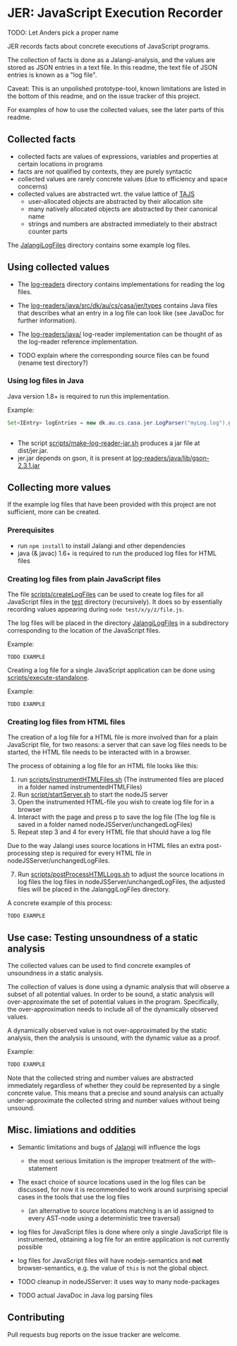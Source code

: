 # JER: JavaScript Execution Recorder

TODO: Let Anders pick a proper name

JER records facts about concrete executions of JavaScript programs.

The collection of facts is done as a Jalangi-analysis, and the values are stored as JSON entries in a text file.
In this readme, the text file of JSON entries is known as a "log file".
 
Caveat: This is an unpolished prototype-tool, known limitations are listed in the bottom of this readme, and on the issue tracker of this project.   
 
For examples of how to use the collected values, see the later parts of this readme. 

## Collected facts 

- collected facts are values of expressions, variables and properties at certain locations in programs
- facts are *not* qualified by contexts, they are purely syntactic
- collected values are rarely concrete values (due to efficiency and space concerns)
- collected values are abstracted wrt. the value lattice of [TAJS](https://github.com/cs-au-dk/TAJS)
  - user-allocated objects are abstracted by their allocation site
  - many natively allocated objects are abstracted by their canonical name
  - strings and numbers are abstracted immediately to their abstract counter parts
    
The [JalangiLogFiles](JalangiLogFiles) directory contains some example log files.

## Using collected values 
 
- The [log-readers](log-readers) directory contains implementations for reading the log files.
- The [log-readers/java/src/dk/au/cs/casa/jer/types](log-readers/java/src/dk/au/cs/casa/jer/types) contains Java files that describes what an entry in a log file can look like (see JavaDoc for further information).
- The [log-readers/java/](log-readers/java/) log-reader implementation can be thought of as the log-reader reference implementation.

- TODO explain where the corresponding source files can be found (rename test directory?)

### Using log files in Java
 
Java version 1.8+ is required to run this implementation.
 
Example: 
```java
Set<IEntry> logEntries = new dk.au.cs.casa.jer.LogParser("myLog.log").getEntries();
  
```

- The script [scripts/make-log-reader-jar.sh](scripts/make-log-reader-jar.sh) produces a jar file at dist/jer.jar.
- jer.jar depends on gson, it is present at [log-readers/java/lib/gson-2.3.1.jar](log-readers/java/lib/gson-2.3.1.jar)


## Collecting more values

If the example log files that have been provided with this project are not sufficient, more can be created.

### Prerequisites

- run `npm install` to install Jalangi and other dependencies
- java (& javac) 1.6+ is required to run the produced log files for HTML files

### Creating log files from plain JavaScript files

The file [scripts/createLogFiles](scripts/createLogFiles) can be used to create log files for all JavaScript files in the [test]() directory (recursively).
It does so by essentially recording values appearing during `node test/x/y/z/file.js`.

The log files will be placed in the directory [JalangiLogFiles](JalangiLogFiles) in a subdirectory corresponding to the location of the JavaScript files.

Example:

```
TODO EXAMPLE
```

Creating a log file for a single JavaScript application can be done using [scripts/execute-standalone](scripts/execute-standalone).
 
Example:
```
TODO EXAMPLE
```

### Creating log files from HTML files

The creation of a log file for a HTML file is more involved than for a plain JavaScript file, for two reasons: 
a server that can save log files needs to be started, the HTML file needs to be interacted with in a browser.

The process of obtaining a log file for an HTML file looks like this:

1. run [scripts/instrumentHTMLFiles.sh](scripts/instrumentHTMLFiles.sh) (The instrumented files are placed in a folder named instrumentedHTMLFiles)
2. Run [script/startServer.sh](script/startServer.sh) to start the nodeJS server
3. Open the instrumented HTML-file you wish to create log file for in a browser	
4. Interact with the page and press p to save the log file  (The log file is saved in a folder named nodeJSServer/unchangedLogFiles)
5. Repeat step 3 and 4 for every HTML file that should have a log file 

Due to the way Jalangi uses source locations in HTML files an extra post-processing step is required for every HTML file in nodeJSServer/unchangedLogFiles.

7. Run [scripts/postProcessHTMLLogs.sh](scripts/postProcessHTMLLogs.sh) to adjust the source locations in log files the log files in nodeJSServer/unchangedLogFiles, the adjusted files will be placed in the JalanggiLogFiles directory.

A concrete example of this process:
```
TODO EXAMPLE
```



## Use case: Testing unsoundness of a static analysis

The collected values can be used to find concrete examples of unsoundness in a static analysis.

The collection of values is done using a dynamic analysis that will observe a subset of all potential values.
In order to be sound, a static analysis will over-approximate the set of potential values in the program.
Specifically, the over-approximation needs to include all of the dynamically observed values.
 
A dynamically observed value is not over-approximated by the static analysis, then the analysis is unsound, with the dynamic value as a proof.

Example:

```javascript
TODO EXAMPLE
```

Note that the collected string and number values are abstracted immediately regardless of whether they could be represented by a single concrete value.
This means that a precise and sound analysis can actually under-approximate the collected string and number values without being unsound.

## Misc. limiations and oddities

- Semantic limitations and bugs of [Jalangi](https://github.com/Samsung/jalangi2) will influence the logs
  - the most serious limitation is the improper treatment of the with-statement
- The exact choice of source locations used in the log files can be discussed, for now it is recommended to work around surprising special cases in the tools that use the log files
  - (an alternative to source locations matching is an id assigned to every AST-node using a deterministic tree traversal) 
- log files for JavaScript files is done where only a single JavaScript file is instrumented, obtaining a log file for an entire application is not currently possible
- log files for JavaScript files will have nodejs-semantics and **not** browser-semantics, e.g. the value of `this` is not the global object.

- TODO cleanup in nodeJSServer: it uses way to many node-packages
- TODO actual JavaDoc in Java log parsing files

## Contributing

Pull requests bug reports on the issue tracker are welcome.